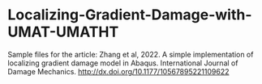 # Localizing-Gradient-Damage-with-UMAT-UMATHT
Sample files for the article: Zhang et al, 2022. A simple implementation of localizing gradient damage model in Abaqus. International Journal of Damage Mechanics. http://dx.doi.org/10.1177/10567895221109622